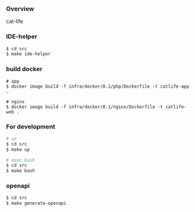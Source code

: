 ### Overview
cat-life

### IDE-helper

```bash
$ cd src
$ make ide-helper
```

### build docker

```shell
# app
$ docker image build -f infra/docker/8.1/php/Dockerfile -t catlife-app .

# nginx
$ docker image build -f infra/docker/8.1/nginx/Dockerfile -t catlife-web .
```

### For development
```bash
# up
$ cd src
$ make up

# exec bash
$ cd src
$ make bash
```

### openapi
```bash
$ cd src
$ make generate-openapi
```

